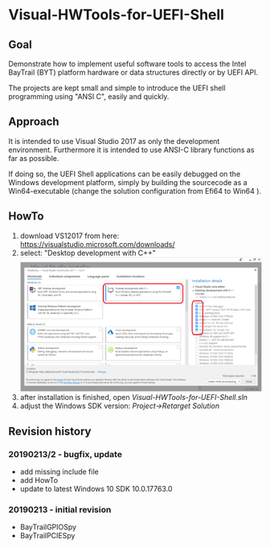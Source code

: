 # Visual-HWTools-for-UEFI-Shell

## Goal
Demonstrate how to implement useful software tools to access
the Intel BayTrail (BYT) platform hardware or data structures directly or
by UEFI API.

The projects are kept small and simple to introduce the UEFI shell
programming using "ANSI C", easily and quickly.

## Approach
It is intended to use Visual Studio 2017 as only the development environment.
Furthermore it is intended to use ANSI-C library functions as far as possible.

If doing so, the UEFI Shell applications can be easily debugged
on the Windows development platform, simply by building the sourcecode
as a Win64-executable (change the solution configuration from Efi64 to Win64 ).

## HowTo
1. download VS12017 from here: https://visualstudio.microsoft.com/downloads/
2. select: "Desktop development with C++"
	![component selection](VS2017-components.png)	
3. after installation is finished, open _Visual-HWTools-for-UEFI-Shell.sln_
4. adjust the Windows SDK version: _Project->Retarget Solution_

## Revision history
### 20190213/2 - bugfix, update
* add missing include file
* add HowTo
* update to latest Windows 10 SDK 10.0.17763.0

### 20190213 - initial revision
* BayTrailGPIOSpy
* BayTrailPCIESpy